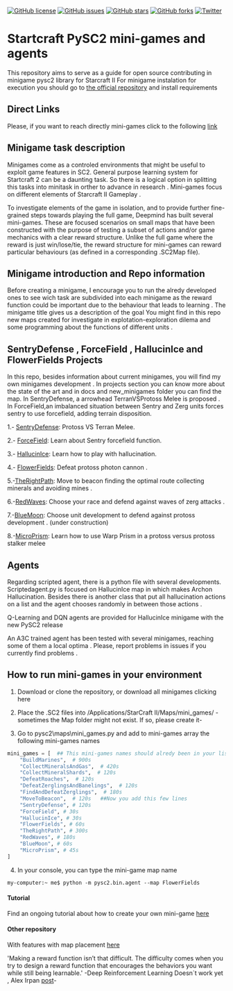 
[![GitHub license](https://img.shields.io/github/license/SoyGema/Startcraft_pysc2_minigames.svg)](https://github.com/SoyGema/Startcraft_pysc2_minigames/blob/master/LICENSE)
[![GitHub issues](https://img.shields.io/github/issues/SoyGema/Startcraft_pysc2_minigames.svg)](https://github.com/SoyGema/Startcraft_pysc2_minigames/issues)
[![GitHub stars](https://img.shields.io/github/stars/SoyGema/Startcraft_pysc2_minigames.svg)](https://github.com/SoyGema/Startcraft_pysc2_minigames/stargazers)
[![GitHub forks](https://img.shields.io/github/forks/SoyGema/Startcraft_pysc2_minigames.svg)](https://github.com/SoyGema/Startcraft_pysc2_minigames/network)
[![Twitter](https://img.shields.io/twitter/url/https/github.com/SoyGema/Startcraft_pysc2_minigames.svg?style=social)](https://twitter.com/intent/tweet?text=Pysc2_mini-games_by_@SoyGema:&url=https%3A%2F%2Fgithub.com%2FSoyGema%2FStartcraft_pysc2_minigames)

# Startcraft PySC2 mini-games and agents 
This repository aims to serve as a guide for open source contributing in minigame pysc2 library for Starcraft II
For minigame instalation for execution you should go to [the official repository](https://github.com/deepmind/pysc2) and install requirements

## Direct Links 
Please, if you want to reach directly mini-games click to the following [link](https://github.com/SoyGema/Startcraft_pysc2_minigames/blob/master/zip/mini-games.zip)

## Minigame task description
Minigames come as a controled environments that might be useful to exploit game features in SC2. General purpose learning system for Startcraft 2 can be a daunting task. So there is a logical option in splitting this tasks into minitask in orther to advance in research . Mini-games focus on different elements of Starcraft II Gameplay .

To investigate elements of the game in isolation, and to provide further fine-grained steps towards playing the full game, Deepmind has  built several mini-games. These are focused scenarios on small maps that have been constructed with the purpose of testing a subset of actions and/or game mechanics with a clear reward structure. Unlike the full game where the reward is just win/lose/tie, the reward structure for mini-games can reward particular behaviours (as defined in a corresponding .SC2Map file).

## Minigame introduction and Repo information
Before creating a minigame, I encourage you to run the alredy developed ones to see wich task are subdivided into each minigame as the reward function could be important due to the behaviour that leads to learning . The minigame title gives us a description of the goal 
You might find in this repo new maps created for investigate in explotation-exploration dilema and some programming about the functions of different units .

## SentryDefense , ForceField , HallucinIce  and FlowerFields Projects 

In this repo, besides information about current minigames, you will find my own minigames development . 
In projects section you can know more about the state of the art and in docs and new_minigames folder you can find the map.
In SentryDefense, a arrowhead TerranVSProtoss Melee is proposed .
In ForceField,an imbalanced situation between Sentry and Zerg units forces sentry to use forcefield, adding terrain disposition.

1.- [SentryDefense](https://github.com/SoyGema/Startcraft_pysc2_minigames/tree/master/new_minigames/SentryDefense): Protoss VS Terran Melee.

2.- [ForceField](https://github.com/SoyGema/Startcraft_pysc2_minigames/tree/master/new_minigames/SentryForceField): Learn about Sentry forcefield function. 

3.- [HallucinIce](https://github.com/SoyGema/Startcraft_pysc2_minigames/tree/master/new_minigames/SentryHallucination): Learn how to play with hallucination. 

4.- [FlowerFields](https://github.com/SoyGema/Startcraft_pysc2_minigames/tree/master/new_minigames/FlowerFields): Defeat protoss photon cannon . 

5.-[TheRightPath](https://github.com/SoyGema/Startcraft_pysc2_minigames/tree/master/new_minigames/TheRightPath): Move to beacon finding the optimal route collecting minerals and avoiding mines .

6.-[RedWaves](https://github.com/SoyGema/Startcraft_pysc2_minigames/tree/master/new_minigames/RedWaves): Choose your race and defend against waves of zerg attacks .

7.-[BlueMoon](https://github.com/SoyGema/Startcraft_pysc2_minigames/tree/master/new_minigames/BlueMoon): Choose unit development to defend against protoss development . (under construction) 

8.-[MicroPrism](https://github.com/SoyGema/Startcraft_pysc2_minigames/tree/master/new_minigames/MicroPrism): Learn how to use Warp Prism in a protoss versus protoss stalker melee 

## Agents
Regarding scripted agent, there is a python file with several developments. Scriptedagent.py is focused on HallucinIce map in which makes Archon Hallucination. Besides there is another class that put all hallucination actions on a list and the agent chooses randomly in between those actions .

Q-Learning and DQN agents are provided for HallucinIce minigame with the new  PySC2 release 

An A3C trained agent has been tested with several minigames, reaching some of them a local optima . 
Please, report problems in issues if you currently find problems .

## How to run mini-games in your environment 

1. Download or clone the repository, or download all minigames clicking here

2. Place the .SC2 files into /Applications/StarCraft II/Maps/mini_games/  -sometimes the Map folder might not exist. If so, please create it-

3. Go to pysc2\maps\mini_games.py and add to mini-games array the following mini-games names 

```python
mini_games = [  ## This mini-games names should alredy been in your list
    "BuildMarines",  # 900s
    "CollectMineralsAndGas",  # 420s
    "CollectMineralShards",  # 120s
    "DefeatRoaches",  # 120s
    "DefeatZerglingsAndBanelings",  # 120s
    "FindAndDefeatZerglings",  # 180s
    "MoveToBeacon",  # 120s   ##Now you add this few lines 
    "SentryDefense", # 120s
    "ForceField", # 30s
    "HallucinIce", # 30s
    "FlowerFields", # 60s
    "TheRightPath", # 300s
    "RedWaves", # 180s
    "BlueMoon", # 60s
    "MicroPrism", # 45s
]
```
4. In your console, you can type the mini-game map name 

```console
my-computer:~ me$ python -m pysc2.bin.agent --map FlowerFields 
```
      
      
#### Tutorial
Find an ongoing  tutorial about how to create your own mini-game [here](https://github.com/SoyGema/Startcraft_pysc2_minigames/tree/master/docs)

#### Other repository 
With features with map placement [here](https://github.com/ttinies/sc2gameMapRepo)



'Making a reward function isn’t that difficult. The difficulty comes when you try to design a reward function that encourages the behaviors you want while still being learnable.'
-Deep Reinforcement Learning Doesn´t work yet , Alex Irpan [post](https://www.alexirpan.com/2018/02/14/rl-hard.html)- 
